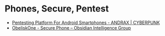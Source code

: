 # Phones, Secure, Pentest

- [Pentesting Platform For Android Smartphones - ANDRAX | CYBERPUNK](https://www.cyberpunk.rs/pentesting-platform-for-android-smartphones-andrax)
- [ObeliskOne - Secure Phone – Obsidian Intelligence Group](https://shop.obsidianintel.com/products/obeliskone-executive-secure-phone)
